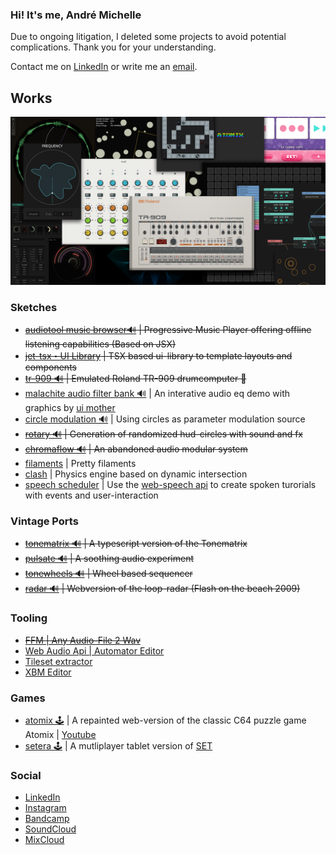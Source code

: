 ### Hi! It's me, André Michelle

Due to ongoing litigation, I deleted some projects to avoid potential complications. Thank you for your understanding.

Contact me on [LinkedIn](https://www.linkedin.com/in/andremichelle/) or write me an [email](mailto:andre.michelle+github@gmail.com).

## Works
![alt works](works.png)

### Sketches
* ~~[audiotool music browser🔊](https://github.com/andremichelle/compact) | Progressive Music Player offering offline listening capabilities (Based on JSX)~~
* ~~[jet-tsx・UI Library](https://github.com/andremichelle/jet-tsx-launchpad) | TSX based ui-library to template layouts and components~~
* ~~[tr-909 🔊](https://github.com/andremichelle/tr-909) | Emulated Roland TR-909 drumcomputer 🧨~~
* [malachite audio filter bank 🔊](https://github.com/andremichelle/malachite) | An interative audio eq demo with graphics by [ui mother](https://uimother.com/)
* [circle modulation 🔊](https://github.com/andremichelle/circle-modulation) | Using circles as parameter modulation source
* ~~[rotary 🔊](https://github.com/andremichelle/rotary) | Generation of randomized hud-circles with sound and fx~~
* ~~[chromaflow 🔊](https://github.com/andremichelle/chromaflow) | An abandoned audio modular system~~
* [filaments](https://github.com/andremichelle/filaments) | Pretty filaments
* [clash](https://github.com/andremichelle/clash) | Physics engine based on dynamic intersection
* [speech scheduler](https://github.com/andremichelle/speech-scheduler) | Use the [web-speech api](https://developer.mozilla.org/en-US/docs/Web/API/Web_Speech_API) to create spoken turorials with events and user-interaction

### Vintage Ports
* ~~[tonematrix 🔊](https://github.com/andremichelle/tonematrix) | A typescript version of the Tonematrix~~
* ~~[pulsate 🔊](https://github.com/andremichelle/pulsate) | A soothing audio experiment~~
* ~~[tonewheels 🔊](https://github.com/andremichelle/tonewheels) | Wheel based sequencer~~
* ~~[radar 🔊](https://github.com/andremichelle/radar) | Webversion of the loop-radar (Flash on the beach 2009)~~

### Tooling
* ~~[FFM | Any Audio-File 2 Wav](https://github.com/andremichelle/ffm)~~
* [Web Audio Api | Automator Editor](https://github.com/andremichelle/web-audio-api-automator)
* [Tileset extractor](https://github.com/andremichelle/platforms)
* [XBM Editor](https://github.com/andremichelle/xbm-editor)

### Games
* [atomix 🕹](https://github.com/andremichelle/atomix) | A repainted web-version of the classic C64 puzzle game Atomix | [Youtube](https://www.youtube.com/watch?v=Tgn_2__t9_Y)
* [setera 🕹](https://github.com/andremichelle/setara) | A mutliplayer tablet version of [SET](https://en.wikipedia.org/wiki/Set_(card_game))

### Social
* [LinkedIn](https://www.linkedin.com/in/andremichelle/)
* [Instagram](https://www.instagram.com/ndrmch2l/)
* [Bandcamp](https://andremichelle.bandcamp.com/)
* [SoundCloud](https://soundcloud.com/andremichelle)
* [MixCloud](https://www.mixcloud.com/AndreMichelle/)
